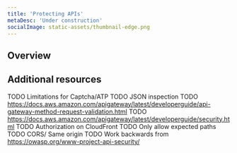 ```yaml
---
title: 'Protecting APIs'
metaDesc: 'Under construction'
socialImage: static-assets/thumbnail-edge.png
---
```

## Overview

## Additional resources
TODO Limitations for Captcha/ATP
TODO JSON inspection 
TODO https://docs.aws.amazon.com/apigateway/latest/developerguide/api-gateway-method-request-validation.html
TODO https://docs.aws.amazon.com/apigateway/latest/developerguide/security.html
TODO Authorization on CloudFront
TODO Only allow expected paths
TODO CORS/ Same origin
TODO Work backwards from https://owasp.org/www-project-api-security/
